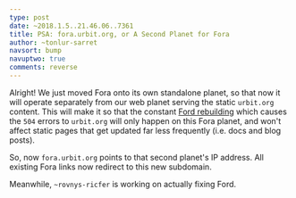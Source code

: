 ```yaml
---
type: post
date: ~2018.1.5..21.46.06..7361
title: PSA: fora.urbit.org, or A Second Planet for Fora
author: ~tonlur-sarret
navsort: bump
navuptwo: true
comments: reverse
---
```


Alright! We just moved Fora onto its own standalone planet, so that now it will operate separately from our web planet serving the static `urbit.org` content. This will make it so that the constant [Ford rebuilding](https://fora.urbit.org/posts/~2017.10.19..04.47.50..c107~) which causes the `504` errors to `urbit.org` will only happen on this Fora planet, and won't affect static pages that get updated far less frequently (i.e. docs and blog posts). 

So, now `fora.urbit.org` points to that second planet's IP address. All existing Fora links now redirect to this new subdomain.

Meanwhile, `~rovnys-ricfer` is working on actually fixing Ford.